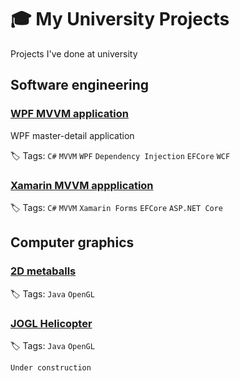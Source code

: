 # 🎓 My University Projects
Projects I've done at university

## Software engineering

### [WPF MVVM application](https://github.com/xtenzQ/WPF-MVVM-EFC-Example) 
WPF master-detail application

🏷 Tags: `C#` `MVVM` `WPF` `Dependency Injection` `EFCore` `WCF`

### [Xamarin MVVM appplication](https://github.com/xtenzQ/Xamarin-MVVM-EFC-Example) 
🏷 Tags: `C#` `MVVM` `Xamarin Forms` `EFCore` `ASP.NET Core`

## Computer graphics
### [2D metaballs](https://github.com/xtenzQ/2D-metaballs) 
🏷 Tags: `Java` `OpenGL`
### [JOGL Helicopter](https://github.com/xtenzQ/Jogl-Helicopter)
🏷 Tags: `Java` `OpenGL`

`Under construction`
